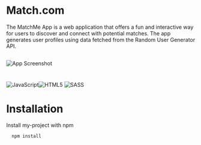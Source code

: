 # Match.com

The MatchMe App is a web application that offers a fun and interactive way for users to discover and connect with potential matches. The app generates user profiles using data fetched from the Random User Generator API.

##

![App Screenshot](https://i.postimg.cc/HW018jQ1/Sk-rmklipp.jpg)

#

![JavaScript](https://img.shields.io/badge/JavaScript-F7DF1E?style=flat&logo=javascript&logoColor=black)![HTML5](https://img.shields.io/badge/HTML5-E34F26?style=flat&logo=html5&logoColor=white) ![SASS](https://img.shields.io/badge/SASS-CC6699?style=flat&logo=sass&logoColor=white)

# Installation

Install my-project with npm

```bash
  npm install
```
